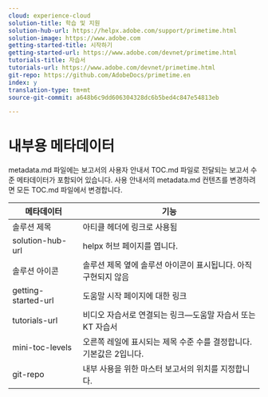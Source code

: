 ```yaml
---
cloud: experience-cloud
solution-title: 학습 및 지원
solution-hub-url: https://helpx.adobe.com/support/primetime.html
solution-image: https://www.adobe.com
getting-started-title: 시작하기
getting-started-url: https://www.adobe.com/devnet/primetime.html
tutorials-title: 자습서
tutorials-url: https://www.adobe.com/devnet/primetime.html
git-repo: https://github.com/AdobeDocs/primetime.en
index: y
translation-type: tm+mt
source-git-commit: a648b6c9dd606304328dc6b5bed4c847e54813eb

---
```



# 내부용 메타데이터

metadata.md 파일에는 보고서의 사용자 안내서 TOC.md 파일로 전달되는 보고서 수준 메타데이터가 포함되어 있습니다. 사용 안내서의 metadata.md 컨텐츠를 변경하려면 모든 TOC.md 파일에서 변경합니다.

| 메타데이터 | 기능 |
|--- |--- |
| 솔루션 제목 | 아티클 헤더에 링크로 사용됨 |
| solution-hub-url | helpx 허브 페이지를 엽니다. |
| 솔루션 아이콘 | 솔루션 제목 옆에 솔루션 아이콘이 표시됩니다. 아직 구현되지 않음 |
| getting-started-url | 도움말 시작 페이지에 대한 링크 |
| tutorials-url | 비디오 자습서로 연결되는 링크—도움말 자습서 또는 KT 자습서 |
| mini-toc-levels | 오른쪽 레일에 표시되는 제목 수준 수를 결정합니다. 기본값은 2입니다. |
| git-repo | 내부 사용을 위한 마스터 보고서의 위치를 지정합니다. |
